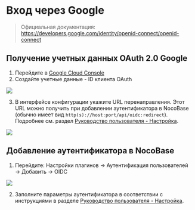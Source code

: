 # Вход через Google

> Официальная документация: https://developers.google.com/identity/openid-connect/openid-connect

## Получение учетных данных OAuth 2.0 Google

1. Перейдите в [Google Cloud Console](https://console.cloud.google.com/apis/credentials)
2. Создайте учетные данные - ID клиента OAuth

![](https://static-docs.nocobase.com/0f2946c8643565ecc4ac13249882638c.png)

3. В интерфейсе конфигурации укажите URL перенаправления. Этот URL можно получить при добавлении аутентификатора в NocoBase (обычно имеет вид `http(s)://host:port/api/oidc:redirect`). Подробнее см. раздел [Руководство пользователя - Настройка](../index.md#configuration).

![](https://static-docs.nocobase.com/24078bf52ec966a16334894cb3d9d126.png)

## Добавление аутентификатора в NocoBase

1. Перейдите: Настройки плагинов → Аутентификация пользователей → Добавить → OIDC

![](https://static-docs.nocobase.com/0e4b1acdef6335aaee2139ae6629977b.png)

2. Заполните параметры аутентификатора в соответствии с инструкциями в разделе [Руководство пользователя - Настройка](../index.md#configuration).

